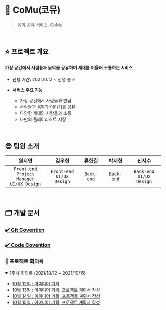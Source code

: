 # 📀 CoMu(코뮤)

> 음악 공유 서비스, CoMu

<br>

## ⭐️ 프로젝트 개요

#### 가상 공간에서 사람들과 음악을 공유하며 세대를 어울러 소통하는 서비스

- **진행 기간:** 2021.10.12 ~ 진행 중 🔥

- **서비스 주요 기능** 
  - 가상 공간에서 사람들과 만남
  - 사람들과 음악과 이야기를 공유
  - 다양한 세대의 사람들과 소통
  - 나만의 플레이리스트 저장

<br>

## 😎 팀원 소개

|원지연|김우현|류한길|박지현|신지수|
|:--:|:--:|:--:|:--:|:--:|
|`Front-end`<br />`Project Manager`<br />`UI/UX Design`|`Front-end`<br />`UI/UX Design`|`Back-end`|`Back-end`|`Back-end`<br />`UI/UX Design`|


<br>

## 🗂 개발 문서

### [✔️ Git Covention]()

### [✔️ Code Covention]()

### 📝 프로젝트 회의록

<details open>
  <summary>1주차 회의록 (2021/10/12 ~ 2021/10/15)</summary>
  <ul>
      <li><a href="./document/dev_log/20211012_회의록.md">10월 12일 : 아이디어 기획</a></li>
      <li><a href="./document/dev_log/20211013_회의록.md">10월 13일 : 아이디어 기획, 프로젝트 계획서 작성</a></li>
      <li><a href="./document/dev_log/20211014_회의록.md">10월 14일 : 아이디어 기획, 프로젝트 계획서 작성</a></li>
      <li><a href="./document/dev_log/20211015_회의록.md">10월 15일 : 아이디어 기획, 프로젝트 계획서 작성</a></li>
  </ul>
</details>
